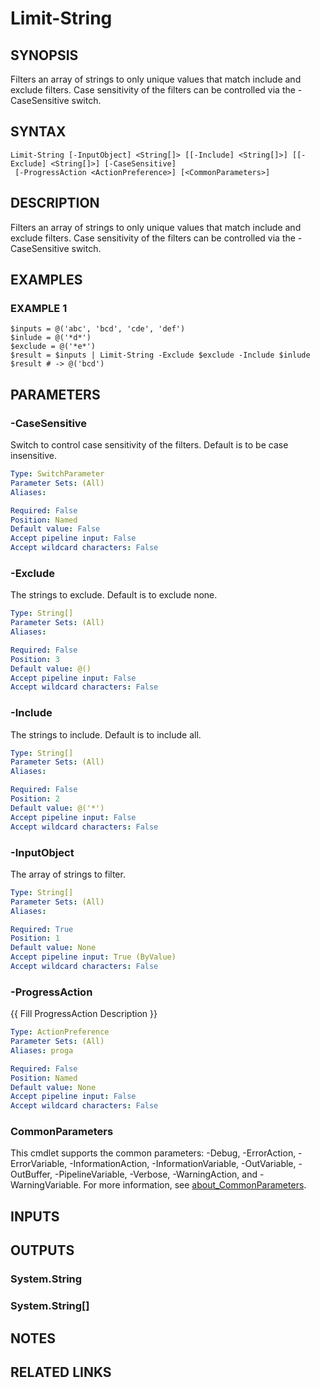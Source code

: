 ﻿---
external help file: AzureDevOpsApi-help.xml
Module Name: AzureDevOpsApi
online version:
schema: 2.0.0
---

# Limit-String

## SYNOPSIS
Filters an array of strings to only unique values that match include and exclude filters.
Case sensitivity of the filters can be controlled via the -CaseSensitive switch.

## SYNTAX

```
Limit-String [-InputObject] <String[]> [[-Include] <String[]>] [[-Exclude] <String[]>] [-CaseSensitive]
 [-ProgressAction <ActionPreference>] [<CommonParameters>]
```

## DESCRIPTION
Filters an array of strings to only unique values that match include and exclude filters.
Case sensitivity of the filters can be controlled via the -CaseSensitive switch.

## EXAMPLES

### EXAMPLE 1
```
$inputs = @('abc', 'bcd', 'cde', 'def')
$inlude = @('*d*')
$exclude = @('*e*')
$result = $inputs | Limit-String -Exclude $exclude -Include $inlude
$result # -> @('bcd')
```

## PARAMETERS

### -CaseSensitive
Switch to control case sensitivity of the filters.
Default is to be case insensitive.

```yaml
Type: SwitchParameter
Parameter Sets: (All)
Aliases:

Required: False
Position: Named
Default value: False
Accept pipeline input: False
Accept wildcard characters: False
```

### -Exclude
The strings to exclude.
Default is to exclude none.

```yaml
Type: String[]
Parameter Sets: (All)
Aliases:

Required: False
Position: 3
Default value: @()
Accept pipeline input: False
Accept wildcard characters: False
```

### -Include
The strings to include.
Default is to include all.

```yaml
Type: String[]
Parameter Sets: (All)
Aliases:

Required: False
Position: 2
Default value: @('*')
Accept pipeline input: False
Accept wildcard characters: False
```

### -InputObject
The array of strings to filter.

```yaml
Type: String[]
Parameter Sets: (All)
Aliases:

Required: True
Position: 1
Default value: None
Accept pipeline input: True (ByValue)
Accept wildcard characters: False
```

### -ProgressAction
{{ Fill ProgressAction Description }}

```yaml
Type: ActionPreference
Parameter Sets: (All)
Aliases: proga

Required: False
Position: Named
Default value: None
Accept pipeline input: False
Accept wildcard characters: False
```

### CommonParameters
This cmdlet supports the common parameters: -Debug, -ErrorAction, -ErrorVariable, -InformationAction, -InformationVariable, -OutVariable, -OutBuffer, -PipelineVariable, -Verbose, -WarningAction, and -WarningVariable. For more information, see [about_CommonParameters](http://go.microsoft.com/fwlink/?LinkID=113216).

## INPUTS

## OUTPUTS

### System.String
### System.String[]
## NOTES

## RELATED LINKS
